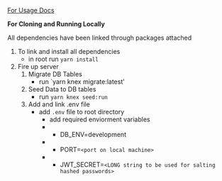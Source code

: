 [For Usage Docs](http://simpsonsaysapidocs.surge.sh/)

**For Cloning and Running Locally**

All dependencies have been linked through packages attached
1. To link and install all dependencies
    * in root run `yarn install`
1. Fire up server
    1. Migrate DB Tables
        * run `yarn knex migrate:latest'
    2. Seed Data to DB tables
        * run `yarn knex seed:run`
    3. Add and link .env file
        * add `.env` file to root directory
            * add required enviorment variables
            *   * DB_ENV=development
            *   * PORT=`<port on local machine>`
            *   * JWT_SECRET=`<LONG string to be used for salting hashed passwords>`
    